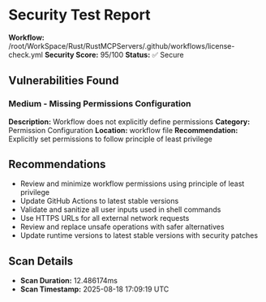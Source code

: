 # Security Test Report

**Workflow:** /root/WorkSpace/Rust/RustMCPServers/.github/workflows/license-check.yml
**Security Score:** 95/100
**Status:** ✅ Secure

## Vulnerabilities Found

### Medium - Missing Permissions Configuration

**Description:** Workflow does not explicitly define permissions
**Category:** Permission Configuration
**Location:** workflow file
**Recommendation:** Explicitly set permissions to follow principle of least privilege

## Recommendations

- Review and minimize workflow permissions using principle of least privilege
- Update GitHub Actions to latest stable versions
- Validate and sanitize all user inputs used in shell commands
- Use HTTPS URLs for all external network requests
- Review and replace unsafe operations with safer alternatives
- Update runtime versions to latest stable versions with security patches

## Scan Details

- **Scan Duration:** 12.486174ms
- **Scan Timestamp:** 2025-08-18 17:09:19 UTC

